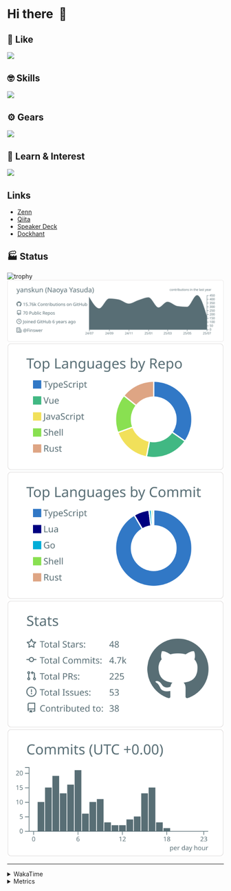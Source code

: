 # Hi there&nbsp; :wave:

## 💌 Like
<img src="https://go-skill-icons.vercel.app/api/icons?i=github" />

## 🤓 Skills
<img src="https://go-skill-icons.vercel.app/api/icons?i=js,ts,vue,nuxtjs,react,nextjs,go,lua,git" />

## ⚙️ Gears
<img src="https://go-skill-icons.vercel.app/api/icons?i=neovim,vscode,githubcopilot,alacritty,tmux" />

## 📖 Learn & Interest
<img src="https://go-skill-icons.vercel.app/api/icons?i=rust,deno,css,zig,playwright,githubactions,storybook,netlify,eslint" />

## Links
- [Zenn](https://zenn.dev/yanskun)
- [Qiita](https://qiita.com/yanskun)
- [Speaker Deck](https://speakerdeck.com/yanskun)
- [Dockhant](https://www.dockhunt.com/users/yanskun)

<!-- https://github.com/ryo-ma/github-profile-trophy -->

## 🏭 Status

<img src="https://github-profile-trophy.vercel.app/?username=yanskun&theme=onedark&row=1" alt="trophy">

<!-- https://github.com/vn7n24fzkq/github-profile-summary-cards -->
<picture>
  <source media="(prefers-color-scheme: dark)" srcset="https://raw.githubusercontent.com/yanskun/yanskun/master/profile-summary-card-output/nord_dark/0-profile-details.svg">
 <img src="https://raw.githubusercontent.com/yanskun/yanskun/master/profile-summary-card-output/default/0-profile-details.svg">
</picture>
<br>
<picture>
  <source media="(prefers-color-scheme: dark)" srcset="https://raw.githubusercontent.com/yanskun/yanskun/master/profile-summary-card-output/nord_dark/1-repos-per-language.svg">
 <img src="https://raw.githubusercontent.com/yanskun/yanskun/master/profile-summary-card-output/default/1-repos-per-language.svg">
</picture>
<picture>
  <source media="(prefers-color-scheme: dark)" srcset="https://raw.githubusercontent.com/yanskun/yanskun/master/profile-summary-card-output/nord_dark/2-most-commit-language.svg">
 <img src="https://raw.githubusercontent.com/yanskun/yanskun/master/profile-summary-card-output/default/2-most-commit-language.svg">
</picture>
<br>
<picture>
  <source media="(prefers-color-scheme: dark)" srcset="https://raw.githubusercontent.com/yanskun/yanskun/master/profile-summary-card-output/nord_dark/3-stats.svg">
 <img src="https://raw.githubusercontent.com/yanskun/yanskun/master/profile-summary-card-output/default/3-stats.svg">
</picture>
<picture>
  <source media="(prefers-color-scheme: dark)" srcset="https://raw.githubusercontent.com/yanskun/yanskun/master/profile-summary-card-output/nord_dark/4-productive-time.svg">
 <img src="https://raw.githubusercontent.com/yanskun/yanskun/master/profile-summary-card-output/default/4-productive-time.svg">
</picture>

---

<details>
  <summary>WakaTime</summary>
<!--START_SECTION:waka-->
![Code Time](http://img.shields.io/badge/Code%20Time-2%2C369%20hrs%206%20mins-blue)

**🐱 My GitHub Data** 

> 📦 151.0 kB Used in GitHub's Storage 
 > 
> 🏆 2,355 Contributions in the Year 2025
 > 
> 💼 Opted to Hire
 > 
> 📜 131 Public Repositories 
 > 
> 🔑 6 Private Repositories 
 > 
**I'm an Early 🐤** 

```text
🌞 Morning                31564 commits       ████░░░░░░░░░░░░░░░░░░░░░   16.13 % 
🌆 Daytime                120384 commits      ███████████████░░░░░░░░░░   61.53 % 
🌃 Evening                39899 commits       █████░░░░░░░░░░░░░░░░░░░░   20.39 % 
🌙 Night                  3790 commits        ░░░░░░░░░░░░░░░░░░░░░░░░░   01.94 % 
```
📅 **I'm Most Productive on Tuesday** 

```text
Monday                   31087 commits       ████░░░░░░░░░░░░░░░░░░░░░   15.89 % 
Tuesday                  43475 commits       ██████░░░░░░░░░░░░░░░░░░░   22.22 % 
Wednesday                41510 commits       █████░░░░░░░░░░░░░░░░░░░░   21.22 % 
Thursday                 37409 commits       █████░░░░░░░░░░░░░░░░░░░░   19.12 % 
Friday                   35583 commits       █████░░░░░░░░░░░░░░░░░░░░   18.19 % 
Saturday                 2189 commits        ░░░░░░░░░░░░░░░░░░░░░░░░░   01.12 % 
Sunday                   4384 commits        █░░░░░░░░░░░░░░░░░░░░░░░░   02.24 % 
```


📊 **This Week I Spent My Time On** 

```text
🕑︎ Time Zone: Asia/Tokyo

💬 Programming Languages: 
TypeScript               13 hrs 9 mins       ██████████░░░░░░░░░░░░░░░   41.95 % 
Go                       12 hrs 6 mins       ██████████░░░░░░░░░░░░░░░   38.58 % 
JSON                     1 hr 32 mins        █░░░░░░░░░░░░░░░░░░░░░░░░   04.90 % 
Other                    1 hr 18 mins        █░░░░░░░░░░░░░░░░░░░░░░░░   04.18 % 
YAML                     1 hr 2 mins         █░░░░░░░░░░░░░░░░░░░░░░░░   03.34 % 

🔥 Editors: 
Neovim                   29 hrs 23 mins      ███████████████████████░░   93.67 % 
VS Code                  1 hr 59 mins        ██░░░░░░░░░░░░░░░░░░░░░░░   06.33 % 

💻 Operating System: 
Mac                      31 hrs 23 mins      █████████████████████████   100.00 % 
```


 Last Updated on 11/07/2025 05:35:12 UTC
<!--END_SECTION:waka-->
</details>

<details>
  <summary>Metrics</summary>
  <img src="https://github.com/yanskun/yanskun/blob/main/github-metrics.svg" alt="Metrics">
</details>
